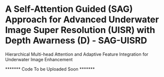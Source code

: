 # A Self-Attention Guided (SAG) Approach for Advanced Underwater Image Super Resolution (UISR) with Depth Awarness (D) - SAG-UISRD
 Hierarchical Multi-head Attention and Adaptive Feature Integration for Underwater Image Enhancement


******* Code To be Uploaded Soon *******
